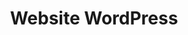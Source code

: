 ---
title: Website WordPress
nav_order: 3
layout: default
has_children: true
permalink: wordpress.html
---